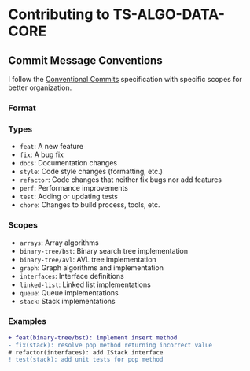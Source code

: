 # Contributing to TS-ALGO-DATA-CORE

## Commit Message Conventions

I follow the [Conventional Commits](https://www.conventionalcommits.org/) specification with specific scopes for better organization.

### Format

### Types
- `feat`: A new feature
- `fix`: A bug fix
- `docs`: Documentation changes
- `style`: Code style changes (formatting, etc.)
- `refactor`: Code changes that neither fix bugs nor add features
- `perf`: Performance improvements
- `test`: Adding or updating tests
- `chore`: Changes to build process, tools, etc.

### Scopes
- `arrays`: Array algorithms
- `binary-tree/bst`: Binary search tree implementation
- `binary-tree/avl`: AVL tree implementation
- `graph`: Graph algorithms and implementation
- `interfaces`: Interface definitions
- `linked-list`: Linked list implementations
- `queue`: Queue implementations
- `stack`: Stack implementations

### Examples

```diff
+ feat(binary-tree/bst): implement insert method
- fix(stack): resolve pop method returning incorrect value
# refactor(interfaces): add IStack interface
! test(stack): add unit tests for pop method